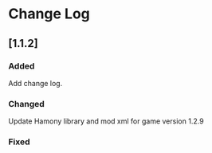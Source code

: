 # Change Log

## [1.1.2]

### Added

Add change log.

### Changed

Update Hamony library and mod xml for game version 1.2.9

### Fixed
